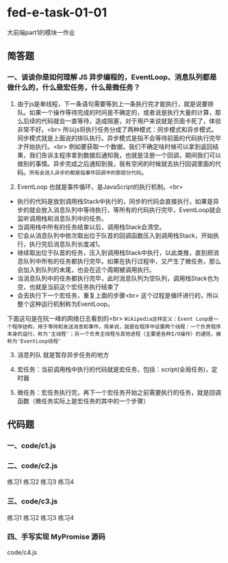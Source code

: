 # fed-e-task-01-01
大前端part1的模块一作业

## 简答题
### 一、谈谈你是如何理解 JS 异步编程的，EventLoop、消息队列都是做什么的，什么是宏任务，什么是微任务？

1. 由于js是单线程，下一条语句需要等到上一条执行完才能执行，就是说要排队。如果一个操作等待完成的时间是不确定的，或者说是执行大量的计算，那么后续的代码就会一直等待，造成阻塞，对于用户来说就是页面卡死了，体验非常不好。\<br>
所以js将执行任务分成了两种模式：同步模式和异步模式。同步模式就是上面说的排队执行。异步模式是指不会等待前面的代码执行完毕才开始执行。\<br>
例如要获取一个数据，我们不确定啥时候可以拿到返回结果，我们告诉主程序拿到数据后通知我，也就是注册一个回调，期间我们可以做别的事情。异步完成之后通知到我，我有空闲的时候就去执行回调里面的代码。`所有会进入异步的都是指事件回调中的那部分代码`。

2. EventLoop 也就是事件循环，是JavaScript的执行机制。\<br>
* 执行的代码是放到调用栈Stack中执行的，同步的代码会直接执行，如果是异步的就会放入消息队列中等待执行，等所有的代码执行完毕，EventLoop就会监听调用栈和消息队列中的任务。
* 当调用栈中所有的任务结束以后，调用栈Stack会清空。
* 它会从消息队列中依次取出位于队首的回调函数压入到调用栈Stack，开始执行，执行完后消息队列长度减1。
* 继续取出位于队首的任务，压入到调用栈Stack中执行，以此类推，直到把消息队列中所有的任务都执行完毕。如果在执行过程中，又产生了微任务，那么会加入到队列的末尾，也会在这个周期被调用执行。
* 当消息队列中的任务都执行完毕，此时消息队列为空队列，调用栈Stack也为空，也就是当前这个宏任务执行结束了
* 会去执行下一个宏任务，重复上面的步骤\<br>
这个过程是循环进行的，所以整个这种运行机制称为EventLoop。

下面这句是在阮一峰的网络日志看到的\<br>
`Wikipedia这样定义：Event Loop是一个程序结构，用于等待和发送消息和事件。简单说，就是在程序中设置两个线程：一个负责程序本身的运行，称为'主线程'；另一个负责主线程与其他进程（主要是各种I/O操作）的通信，被称为'EventLoop线程'`

3. 消息列队 就是暂存异步任务的地方

4. 宏任务：当前调用栈中执行的代码就是宏任务，包括：script(全局任务)，定时器

5. 微任务：宏任务执行完，再下一个宏任务开始之前需要执行的任务，就是回调函数（微任务实际上是宏任务的其中的一个步骤）



## 代码题
### 一、code/c1.js

### 二、code/c2.js
练习1
练习2
练习3
练习4

### 三、code/c3.js
练习1
练习2
练习3
练习4

### 四、手写实现 MyPromise 源码
code/c4.js
